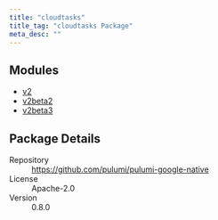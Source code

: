```yaml
---
title: "cloudtasks"
title_tag: "cloudtasks Package"
meta_desc: ""
---
```


<!-- WARNING: this file was generated by Pulumi Docs Generator. -->
<!-- Do not edit by hand unless you're certain you know what you are doing! -->



<h2 id="modules">Modules</h2>
<ul class="api">
    <li><a href="v2/" title="v2"><span class="symbol module"></span>v2</a></li>
    <li><a href="v2beta2/" title="v2beta2"><span class="symbol module"></span>v2beta2</a></li>
    <li><a href="v2beta3/" title="v2beta3"><span class="symbol module"></span>v2beta3</a></li>
</ul>

<h2 id="package-details">Package Details</h2>
<dl class="package-details">
	<dt>Repository</dt>
	<dd><a href="https://github.com/pulumi/pulumi-google-native">https://github.com/pulumi/pulumi-google-native</a></dd>
	<dt>License</dt>
	<dd>Apache-2.0</dd>
	<dt>Version</dt>
	<dd>0.8.0</dd>
</dl>

